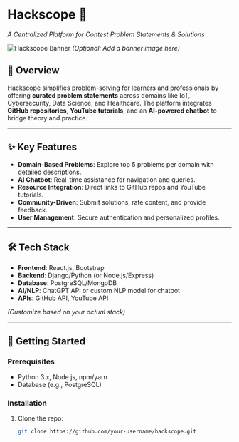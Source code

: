 # Hackscope 🚀  
*A Centralized Platform for Contest Problem Statements & Solutions*  

![Hackscope Banner](https://via.placeholder.com/1200x400?text=Hackscope+Platform) *(Optional: Add a banner image here)*  

## 📌 Overview  
Hackscope simplifies problem-solving for learners and professionals by offering **curated problem statements** across domains like IoT, Cybersecurity, Data Science, and Healthcare. The platform integrates **GitHub repositories**, **YouTube tutorials**, and an **AI-powered chatbot** to bridge theory and practice.  

---

## ✨ Key Features  
- **Domain-Based Problems**: Explore top 5 problems per domain with detailed descriptions.  
- **AI Chatbot**: Real-time assistance for navigation and queries.  
- **Resource Integration**: Direct links to GitHub repos and YouTube tutorials.  
- **Community-Driven**: Submit solutions, rate content, and provide feedback.  
- **User Management**: Secure authentication and personalized profiles.  

---

## 🛠️ Tech Stack  
- **Frontend**: React.js, Bootstrap  
- **Backend**: Django/Python (or Node.js/Express)  
- **Database**: PostgreSQL/MongoDB  
- **AI/NLP**: ChatGPT API or custom NLP model for chatbot  
- **APIs**: GitHub API, YouTube API  

*(Customize based on your actual stack)*  

---

## 🚀 Getting Started  
### Prerequisites  
- Python 3.x, Node.js, npm/yarn  
- Database (e.g., PostgreSQL)  

### Installation  
1. Clone the repo:  
   ```bash  
   git clone https://github.com/your-username/hackscope.git  
